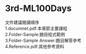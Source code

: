 # 3rd-ML100Days
文件建議閱讀順序  
1.documnet.pdf:本章節主要課程  
2.Folder-Sample:題目程式範例  
3.Folder-Sample Answer:題目解答參考  
4.Reference.pdf:其他參考資料  
